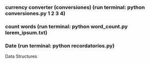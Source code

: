 ### currency converter (conversiones) (run terminal: python conversiones.py  1 2 3 4)
### count words  (run terminal: python word_count.py lorem_ipsum.txt)
### Date (run terminal: python recordatorios.py)
Data Structures
